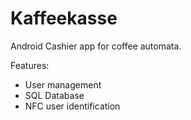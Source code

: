 # Kaffeekasse

Android Cashier app for coffee automata.

Features:
- User management
- SQL Database
- NFC user identification
